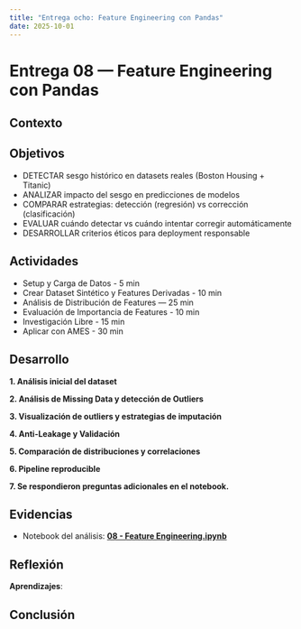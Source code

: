 ```yaml
---
title: "Entrega ocho: Feature Engineering con Pandas"
date: 2025-10-01
---
```


# Entrega 08 — Feature Engineering con Pandas
## Contexto


## Objetivos
* DETECTAR sesgo histórico en datasets reales (Boston Housing + Titanic)
* ANALIZAR impacto del sesgo en predicciones de modelos
* COMPARAR estrategias: detección (regresión) vs corrección (clasificación)
* EVALUAR cuándo detectar vs cuándo intentar corregir automáticamente
* DESARROLLAR criterios éticos para deployment responsable


## Actividades
* Setup y Carga de Datos - 5 min
* Crear Dataset Sintético y Features Derivadas - 10 min
* Análisis de Distribución de Features — 25 min
* Evaluación de Importancia de Features - 10 min
* Investigación Libre - 15 min
* Aplicar con AMES - 30 min  


## Desarrollo

**1\. Análisis inicial del dataset**  
   
**2\. Análisis de Missing Data y detección de Outliers**  

**3\. Visualización de outliers y estrategias de imputación**  
   
**4\. Anti-Leakage y Validación**  
   
**5\. Comparación de distribuciones y correlaciones**  
  
**6\. Pipeline reproducible**  
   
**7\. Se respondieron preguntas adicionales en el notebook.** 
   

## Evidencias

* Notebook del análisis: **[08 - Feature Engineering.ipynb](ocho.ipynb)**
    
## Reflexión


**Aprendizajes**:  
  

## Conclusión




